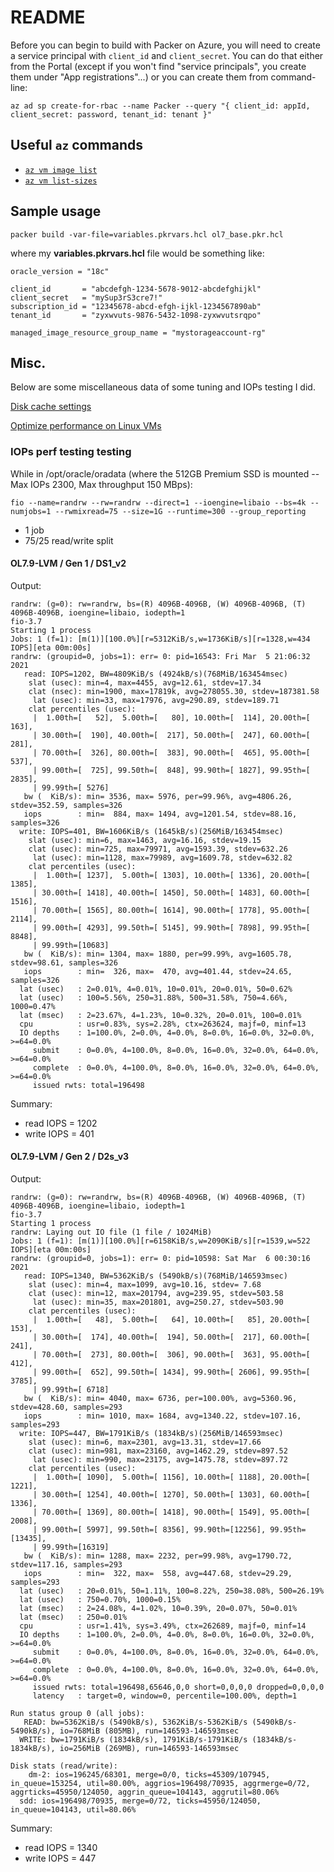 # README
Before you can begin to build with Packer on Azure, you will need to create a service principal with `client_id` and `client_secret`.  You can do that either from the Portal (except if you won't find "service principals", you create them under "App registrations"...) or you can create them from command-line:

`az ad sp create-for-rbac --name Packer --query "{ client_id: appId, client_secret: password, tenant_id: tenant }"`

## Useful `az` commands
- [`az vm image list`](https://docs.microsoft.com/en-us/cli/azure/vm/image?view=azure-cli-latest#az_vm_image_list)
- [`az vm list-sizes`](https://docs.microsoft.com/en-us/cli/azure/vm?view=azure-cli-latest#az_vm_list_sizes)

## Sample usage
`packer build -var-file=variables.pkrvars.hcl ol7_base.pkr.hcl`

where my **variables.pkrvars.hcl** file would be something like:
```
oracle_version = "18c"

client_id       = "abcdefgh-1234-5678-9012-abcdefghijkl"
client_secret   = "mySup3rS3cre7!"
subscription_id = "12345678-abcd-efgh-ijkl-1234567890ab"
tenant_id       = "zyxwvuts-9876-5432-1098-zyxwvutsrqpo"

managed_image_resource_group_name = "mystorageaccount-rg"
```


## Misc.
Below are some miscellaneous data of some tuning and IOPs testing I did.

[Disk cache settings](https://docs.microsoft.com/en-us/azure/virtual-machines/workloads/oracle/oracle-design#disk-cache-settings)

[Optimize performance on Linux VMs](https://docs.microsoft.com/en-us/azure/virtual-machines/premium-storage-performance#optimize-performance-on-linux-vms)

### IOPs perf testing testing
While in /opt/oracle/oradata (where the 512GB Premium SSD is mounted -- Max IOPs 2300, Max throughput 150 MBps):

`fio --name=randrw --rw=randrw --direct=1 --ioengine=libaio --bs=4k --numjobs=1 --rwmixread=75 --size=1G --runtime=300 --group_reporting`
- 1 job
- 75/25 read/write split


#### OL7.9-LVM / Gen 1 / DS1_v2
Output:
```
randrw: (g=0): rw=randrw, bs=(R) 4096B-4096B, (W) 4096B-4096B, (T) 4096B-4096B, ioengine=libaio, iodepth=1
fio-3.7
Starting 1 process
Jobs: 1 (f=1): [m(1)][100.0%][r=5312KiB/s,w=1736KiB/s][r=1328,w=434 IOPS][eta 00m:00s]
randrw: (groupid=0, jobs=1): err= 0: pid=16543: Fri Mar  5 21:06:32 2021
   read: IOPS=1202, BW=4809KiB/s (4924kB/s)(768MiB/163454msec)
    slat (usec): min=4, max=4455, avg=12.61, stdev=17.34
    clat (nsec): min=1900, max=17819k, avg=278055.30, stdev=187381.58
     lat (usec): min=33, max=17976, avg=290.89, stdev=189.71
    clat percentiles (usec):
     |  1.00th=[   52],  5.00th=[   80], 10.00th=[  114], 20.00th=[  163],
     | 30.00th=[  190], 40.00th=[  217], 50.00th=[  247], 60.00th=[  281],
     | 70.00th=[  326], 80.00th=[  383], 90.00th=[  465], 95.00th=[  537],
     | 99.00th=[  725], 99.50th=[  848], 99.90th=[ 1827], 99.95th=[ 2835],
     | 99.99th=[ 5276]
   bw (  KiB/s): min= 3536, max= 5976, per=99.96%, avg=4806.26, stdev=352.59, samples=326
   iops        : min=  884, max= 1494, avg=1201.54, stdev=88.16, samples=326
  write: IOPS=401, BW=1606KiB/s (1645kB/s)(256MiB/163454msec)
    slat (usec): min=6, max=1463, avg=16.16, stdev=19.15
    clat (usec): min=725, max=79971, avg=1593.39, stdev=632.26
     lat (usec): min=1128, max=79989, avg=1609.78, stdev=632.82
    clat percentiles (usec):
     |  1.00th=[ 1237],  5.00th=[ 1303], 10.00th=[ 1336], 20.00th=[ 1385],
     | 30.00th=[ 1418], 40.00th=[ 1450], 50.00th=[ 1483], 60.00th=[ 1516],
     | 70.00th=[ 1565], 80.00th=[ 1614], 90.00th=[ 1778], 95.00th=[ 2114],
     | 99.00th=[ 4293], 99.50th=[ 5145], 99.90th=[ 7898], 99.95th=[ 8848],
     | 99.99th=[10683]
   bw (  KiB/s): min= 1304, max= 1880, per=99.99%, avg=1605.78, stdev=98.61, samples=326
   iops        : min=  326, max=  470, avg=401.44, stdev=24.65, samples=326
  lat (usec)   : 2=0.01%, 4=0.01%, 10=0.01%, 20=0.01%, 50=0.62%
  lat (usec)   : 100=5.56%, 250=31.88%, 500=31.58%, 750=4.66%, 1000=0.47%
  lat (msec)   : 2=23.67%, 4=1.23%, 10=0.32%, 20=0.01%, 100=0.01%
  cpu          : usr=0.83%, sys=2.28%, ctx=263624, majf=0, minf=13
  IO depths    : 1=100.0%, 2=0.0%, 4=0.0%, 8=0.0%, 16=0.0%, 32=0.0%, >=64=0.0%
     submit    : 0=0.0%, 4=100.0%, 8=0.0%, 16=0.0%, 32=0.0%, 64=0.0%, >=64=0.0%
     complete  : 0=0.0%, 4=100.0%, 8=0.0%, 16=0.0%, 32=0.0%, 64=0.0%, >=64=0.0%
     issued rwts: total=196498
```
Summary:
- read IOPS = 1202
- write IOPS = 401


#### OL7.9-LVM / Gen 2 / D2s_v3
Output:
```
randrw: (g=0): rw=randrw, bs=(R) 4096B-4096B, (W) 4096B-4096B, (T) 4096B-4096B, ioengine=libaio, iodepth=1
fio-3.7
Starting 1 process
randrw: Laying out IO file (1 file / 1024MiB)
Jobs: 1 (f=1): [m(1)][100.0%][r=6158KiB/s,w=2090KiB/s][r=1539,w=522 IOPS][eta 00m:00s]
randrw: (groupid=0, jobs=1): err= 0: pid=10598: Sat Mar  6 00:30:16 2021
   read: IOPS=1340, BW=5362KiB/s (5490kB/s)(768MiB/146593msec)
    slat (usec): min=4, max=1099, avg=10.16, stdev= 7.68
    clat (usec): min=12, max=201794, avg=239.95, stdev=503.58
     lat (usec): min=35, max=201801, avg=250.27, stdev=503.90
    clat percentiles (usec):
     |  1.00th=[   48],  5.00th=[   64], 10.00th=[   85], 20.00th=[  153],
     | 30.00th=[  174], 40.00th=[  194], 50.00th=[  217], 60.00th=[  241],
     | 70.00th=[  273], 80.00th=[  306], 90.00th=[  363], 95.00th=[  412],
     | 99.00th=[  652], 99.50th=[ 1434], 99.90th=[ 2606], 99.95th=[ 3785],
     | 99.99th=[ 6718]
   bw (  KiB/s): min= 4040, max= 6736, per=100.00%, avg=5360.96, stdev=428.60, samples=293
   iops        : min= 1010, max= 1684, avg=1340.22, stdev=107.16, samples=293
  write: IOPS=447, BW=1791KiB/s (1834kB/s)(256MiB/146593msec)
    slat (usec): min=6, max=2301, avg=13.31, stdev=17.66
    clat (usec): min=981, max=23160, avg=1462.29, stdev=897.52
     lat (usec): min=990, max=23175, avg=1475.78, stdev=897.72
    clat percentiles (usec):
     |  1.00th=[ 1090],  5.00th=[ 1156], 10.00th=[ 1188], 20.00th=[ 1221],
     | 30.00th=[ 1254], 40.00th=[ 1270], 50.00th=[ 1303], 60.00th=[ 1336],
     | 70.00th=[ 1369], 80.00th=[ 1418], 90.00th=[ 1549], 95.00th=[ 2008],
     | 99.00th=[ 5997], 99.50th=[ 8356], 99.90th=[12256], 99.95th=[13435],
     | 99.99th=[16319]
   bw (  KiB/s): min= 1288, max= 2232, per=99.98%, avg=1790.72, stdev=117.16, samples=293
   iops        : min=  322, max=  558, avg=447.68, stdev=29.29, samples=293
  lat (usec)   : 20=0.01%, 50=1.11%, 100=8.22%, 250=38.08%, 500=26.19%
  lat (usec)   : 750=0.70%, 1000=0.15%
  lat (msec)   : 2=24.08%, 4=1.02%, 10=0.39%, 20=0.07%, 50=0.01%
  lat (msec)   : 250=0.01%
  cpu          : usr=1.41%, sys=3.49%, ctx=262689, majf=0, minf=14
  IO depths    : 1=100.0%, 2=0.0%, 4=0.0%, 8=0.0%, 16=0.0%, 32=0.0%, >=64=0.0%
     submit    : 0=0.0%, 4=100.0%, 8=0.0%, 16=0.0%, 32=0.0%, 64=0.0%, >=64=0.0%
     complete  : 0=0.0%, 4=100.0%, 8=0.0%, 16=0.0%, 32=0.0%, 64=0.0%, >=64=0.0%
     issued rwts: total=196498,65646,0,0 short=0,0,0,0 dropped=0,0,0,0
     latency   : target=0, window=0, percentile=100.00%, depth=1

Run status group 0 (all jobs):
   READ: bw=5362KiB/s (5490kB/s), 5362KiB/s-5362KiB/s (5490kB/s-5490kB/s), io=768MiB (805MB), run=146593-146593msec
  WRITE: bw=1791KiB/s (1834kB/s), 1791KiB/s-1791KiB/s (1834kB/s-1834kB/s), io=256MiB (269MB), run=146593-146593msec

Disk stats (read/write):
    dm-2: ios=196245/68301, merge=0/0, ticks=45309/107945, in_queue=153254, util=80.00%, aggrios=196498/70935, aggrmerge=0/72, aggrticks=45950/124050, aggrin_queue=104143, aggrutil=80.06%
  sdd: ios=196498/70935, merge=0/72, ticks=45950/124050, in_queue=104143, util=80.06%
```
Summary:
- read IOPS = 1340
- write IOPS = 447
